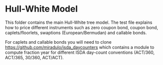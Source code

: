 # Hull-White Model
This folder contains the main Hull-White tree model. The test file explains how to price different instruments such as zero coupon bond, coupon bond, caplets/floorlets, swaptions (European/Bermudan) and callable bonds.

For caplets and callable bonds you will need to clone https://github.com/miradulo/isda_daycounters which contains a module to compute fraction year for different ISDA day-count conventions (ACT/360, ACT/365, 30/360, ACT/ACT).
